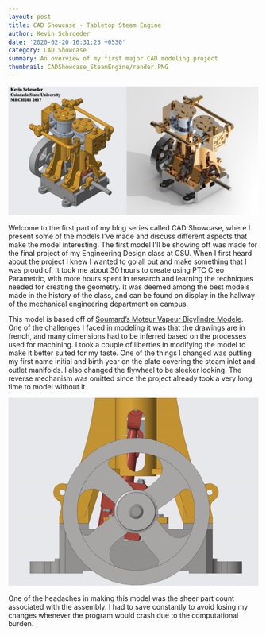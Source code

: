 ```yaml
---
layout: post
title: CAD Showcase - Tabletop Steam Engine
author: Kevin Schroeder
date: '2020-02-20 16:31:23 +0530'
category: CAD Showcase
summary: An overview of my first major CAD modeling project
thumbnail: CADShowcase_SteamEngine/render.PNG
---
```


<img class="blog-img" src="/assets/img/posts/CADShowcase_SteamEngine/Sidebyside.png" />

Welcome to the first part of my blog series called CAD Showcase, where I present some of the models I've made and discuss different aspects that make the model interesting. The first model I'll be showing off was made for the final project of my Engineering Design class at CSU. When I first heard about the project I knew I wanted to go all out and make something that I was proud of. It took me about 30 hours to create using PTC Creo Parametric, with more hours spent in research and learning the techniques needed for creating the geometry. It was deemed among the best models made in the history of the class, and can be found on display in the hallway of the mechanical engineering department on campus.

This model is based off of <a href="https://www.plans-for-everything.com/downloads/steam_engines/SE%20SoumardTwin.pdf">Soumard’s Moteur Vapeur Bicylindre Modele</a>. One of the challenges I faced in modeling it was that the drawings are in french, and many dimensions had to be inferred based on the processes used for machining. I took a couple of liberties in modifying the model to make it better suited for my taste. One of the things I changed was putting my first name initial and birth year on the plate covering the steam inlet and outlet manifolds. I also changed the flywheel to be sleeker looking. The reverse mechanism was omitted since the project already took a very long time to model without it.

<img class="blog-gif" src="/assets/img/posts/CADShowcase_SteamEngine/SteamEngineFront.gif"/>

One of the headaches in making this model was the sheer part count associated with the assembly. I had to save constantly to avoid losing my changes whenever the program would crash due to the computational burden.